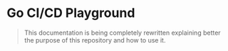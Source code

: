 # Go CI/CD Playground

> This documentation is being completely rewritten explaining better the purpose of this repository and how to use it.

